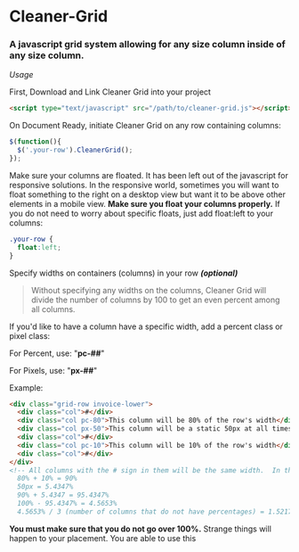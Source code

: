 # Cleaner-Grid
### A javascript grid system allowing for any size column inside of any size column.

_Usage_

First, Download and Link Cleaner Grid into your project</p>
```HTML
<script type="text/javascript" src="/path/to/cleaner-grid.js"></script>
```
On Document Ready, initiate Cleaner Grid on any row containing columns:
```javascript  
$(function(){
  $('.your-row').CleanerGrid();
});
```

Make sure your columns are floated.  It has been left out of the javascript for responsive solutions.  In the responsive world, sometimes you will want to float something to the right on a desktop view but want it to be above other elements in a mobile view.  **Make sure you float your columns properly.** If you do not need to worry about specific floats, just add float:left to your columns:

```css
.your-row {
  float:left;
}
```

Specify widths on containers (columns) in your row **_(optional)_**

> Without specifying any widths on the columns, Cleaner Grid will divide the number of columns by 100 to get an even percent among all columns.

If you'd like to have a column have a specific width, add a percent class or pixel class:

For Percent, use: "**pc-##**"

For Pixels, use: "**px-##**"

Example:
```HTML
<div class="grid-row invoice-lower">
  <div class="col">#</div>
  <div class="col pc-80">This column will be 80% of the row's width</div>
  <div class="col px-50">This column will be a static 50px at all times</div>
  <div class="col">#</div>
  <div class="col pc-10">This column will be 10% of the row's width</div>
  <div class="col">#</div>
</div>
<!-- All columns with the # sign in them will be the same width.  In this case, each of those columns will be 1.52174% assuming the grid-row is 920px wide.  
  80% + 10% = 90%
  50px = 5.4347%
  90% + 5.4347 = 95.4347%
  100% - 95.4347% = 4.5653%
  4.5653% / 3 (number of columns that do not have percentages) = 1.52174% --> 
```

**You must make sure that you do not go over 100%.** Strange things will happen to your placement.  You are able to use this 
